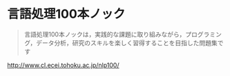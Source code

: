 # 言語処理100本ノック

> 言語処理100本ノックは，実践的な課題に取り組みながら，プログラミング，データ分析，研究のスキルを楽しく習得することを目指した問題集です

http://www.cl.ecei.tohoku.ac.jp/nlp100/
